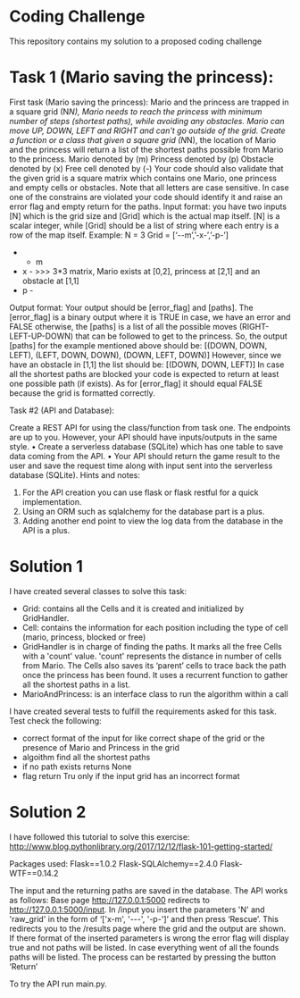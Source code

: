# Coding Challenge

This repository contains my solution to a proposed coding challenge

# Task 1 (Mario saving the princess):

First task (Mario saving the princess):
Mario and the princess are trapped in a square grid (N*N), Mario needs to reach the princess
with minimum number of steps (shortest paths), while avoiding any obstacles. Mario can
move UP, DOWN, LEFT and RIGHT and can’t go outside of the grid. Create a function or a
class that given a square grid (N*N), the location of Mario and the princess will return a list
of the shortest paths possible from Mario to the princess.
Mario denoted by (m)
Princess denoted by (p)
Obstacle denoted by (x)
Free cell denoted by (-)
Your code should also validate that the given grid is a square matrix which contains one
Mario, one princess and empty cells or obstacles. Note that all letters are case sensitive. In
case one of the constrains are violated your code should identify it and raise an error flag and
empty return for the paths.
Input format:
you have two inputs [N] which is the grid size and [Grid] which is the actual map itself. [N] is
a scalar integer, while [Grid] should be a list of string where each entry is a row of the map
itself.
Example:
N = 3
Grid = [‘--m’,’-x-’,’-p-’]
- - m
- x - >>> 3*3 matrix, Mario exists at [0,2], princess at [2,1] and an obstacle at [1,1]
- p -

Output format:
Your output should be [error_flag] and [paths]. The [error_flag] is a binary output where it is
TRUE in case, we have an error and FALSE otherwise, the [paths] is a list of all the possible
moves (RIGHT-LEFT-UP-DOWN) that can be followed to get to the princess. So, the output
[paths] for the example mentioned above should be:
[(DOWN, DOWN, LEFT), (LEFT, DOWN, DOWN), (DOWN, LEFT, DOWN)]
However, since we have an obstacle in [1,1] the list should be:
[(DOWN, DOWN, LEFT)]
In case all the shortest paths are blocked your code is expected to return at least one possible
path (if exists).
As for [error_flag] it should equal FALSE because the grid is formatted correctly.

Task #2 (API and Database):

Create a REST API for using the class/function from task one. The endpoints are up to
you. However, your API should have inputs/outputs in the same style.
• Create a serverless database (SQLite) which has one table to save data coming from
the API.
• Your API should return the game result to the user and save the request time along
with input sent into the serverless database (SQLite).
Hints and notes:
1. For the API creation you can use flask or flask restful for a quick implementation.
2. Using an ORM such as sqlalchemy for the database part is a plus.
3. Adding another end point to view the log data from the database in the API is a
plus.


# Solution 1

I have created several classes to solve this task:
  - Grid: contains all the Cells and it is created
and initialized by GridHandler.
  - Cell: contains the information for each position including the type
of cell (mario, princess, blocked or free)
  - GridHandler is in charge of finding the paths. It marks
all the free Cells with a 'count' value. 'count' represents the distance in number of cells from Mario. The
Cells also saves its ‘parent’ cells to trace back the path once the princess has been found. It
uses a recurrent function to gather all the shortest paths in a list.
- MarioAndPrincess: is an interface class to run the algorithm within a call

I have created several tests to fulfill the requirements asked for this task. Test check the following:
  - correct format of the input for like correct shape of the grid or the presence of Mario and Princess in the grid
  - algoithm find all the shortest paths
  - if no path exists returns None
  - flag return Tru only if the input grid has an incorrect format
  
# Solution 2
 
I have followed this tutorial to solve this exercise:
http://www.blog.pythonlibrary.org/2017/12/12/flask-101-getting-started/

Packages used: 
Flask==1.0.2
Flask-SQLAlchemy==2.4.0
Flask-WTF==0.14.2

The input and the returning paths are saved in the database.
The API works as follows:
Base page http://127.0.0.1:5000 redirects to http://127.0.0.1:5000/input. In /input you insert the parameters 'N' and 'raw_grid' in the form of ‘['x-m', '---', '-p-']’ and then press ‘Rescue’. This redirects you to the /results page where the grid and the output are shown. If there format of the inserted parameters is wrong the error flag will display true and not paths will be listed. In case everything went of all the founds paths will be listed. The process can be restarted by pressing the button ‘Return’

To try the API run main.py.





